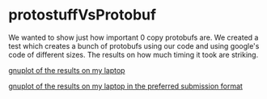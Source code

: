 protostuffVsProtobuf
====================

We wanted to show just how important 0 copy protobufs are. We created a test
which creates a bunch of protobufs using our code and using google's code
of different sizes. The results on how much timing it took are striking.

[gnuplot of the results on my laptop](https://github.com/OhmData/protostuffVsProtobuf/issues/4)  

[gnuplot of the results on my laptop in the preferred submission format](https://github.com/OhmData/protostuffVsProtobuf/issues/5)

